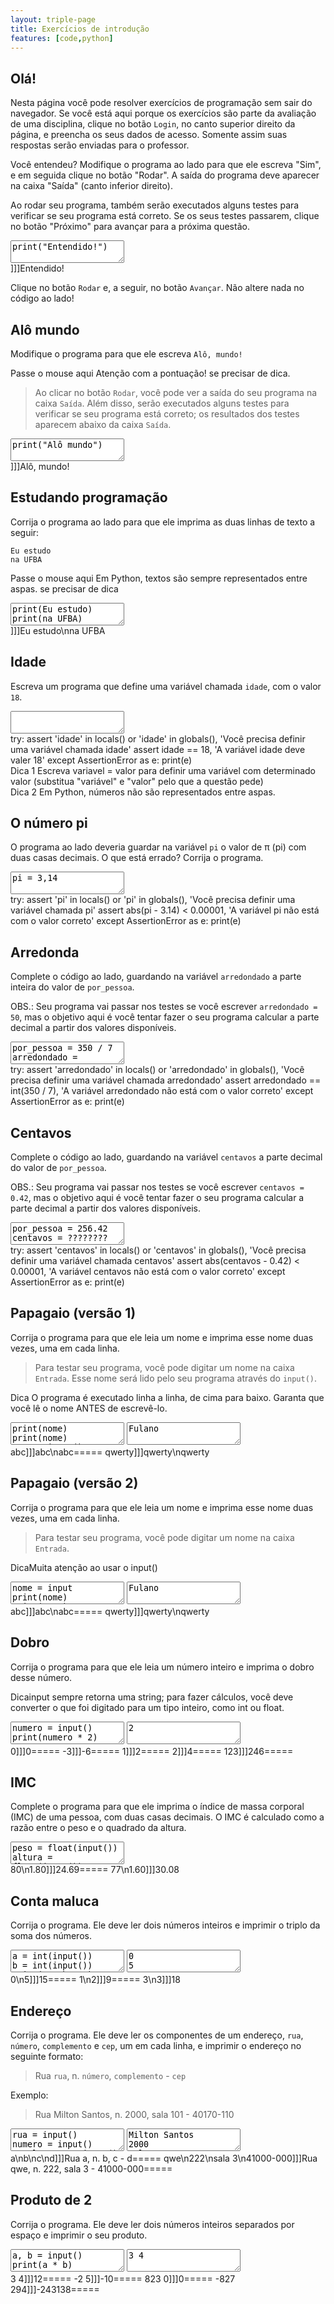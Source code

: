 ```yaml
---
layout: triple-page
title: Exercícios de introdução
features: [code,python]
---
```


## Olá!

Nesta página você pode resolver exercícios de programação sem sair do navegador. Se você está aqui porque os exercícios são parte da avaliação de uma disciplina, clique no botão `Login`, no canto superior direito da página, e preencha os seus dados de acesso. Somente assim suas respostas serão enviadas para o professor.

Você entendeu? Modifique o programa ao lado para que ele escreva "Sim", e em seguida clique no botão "Rodar". A saída do programa deve aparecer na caixa "Saída" (canto inferior direito).

Ao rodar seu programa, também serão executados alguns testes para verificar se seu programa está correto. Se os seus testes passarem, clique no botão "Próximo" para avançar para a próxima questão.

<textarea class="code lang-python">
print("Entendido!")
</textarea>

<div class="testcases">
]]]Entendido!
</div>

Clique no botão `Rodar` e, a seguir, no botão `Avançar`. Não altere nada no código ao lado!

## Alô mundo

Modifique o programa para que ele escreva `Alô, mundo!`

Passe o mouse <span class="tooltip">aqui
<span class="tooltiptext">Atenção com a pontuação!</span></span> se precisar de dica.


> Ao clicar no botão `Rodar`, você pode ver a saída do seu programa na caixa `Saída`. Além disso, serão executados alguns testes para verificar se seu programa está correto; os resultados dos testes aparecem abaixo da caixa `Saída`.

<textarea class="code lang-python">
print("Alô mundo")
</textarea>

<div class="testcases">
]]]Alô, mundo!
</div>

## Estudando programação

Corrija o programa ao lado para que ele imprima as duas linhas de texto a seguir:

```
Eu estudo
na UFBA
```

Passe o mouse <span class="tooltip">aqui
<span class="tooltiptext">Em Python, textos são sempre representados entre aspas.</span></span> se precisar de dica

<textarea class="code lang-python">
print(Eu estudo)
print(na UFBA)
</textarea>

<div class="testcases">
]]]Eu estudo\nna UFBA
</div>

## Idade

Escreva um programa que define uma variável chamada `idade`, com o valor `18`.

<textarea class="code lang-python">
</textarea>

<div class="testcode">
try:
  assert 'idade' in locals() or 'idade' in globals(), 'Você precisa definir uma variável chamada idade'
  assert idade == 18, 'A variável idade deve valer 18'
except AssertionError as e:
  print(e)
</div>

<div>
<span class="tooltip">Dica 1
<span class="tooltiptext">Escreva variavel = valor para definir uma variável com determinado valor (substitua "variável" e "valor" pelo que a questão pede)</span></span>
</div>
<div>
<span class="tooltip">Dica 2
<span class="tooltiptext">Em Python, números não são representados entre aspas.</span></span>
</div>
<div></div>

## O número pi

O programa ao lado deveria guardar na variável `pi` o valor de π (pi) com duas casas decimais. O que está errado? Corrija o programa.

<textarea class="code lang-python">
pi = 3,14
</textarea>

<div class="testcode">
try:
  assert 'pi' in locals() or 'pi' in globals(), 'Você precisa definir uma variável chamada pi'
  assert abs(pi - 3.14) < 0.00001, 'A variável pi não está com o valor correto'
except AssertionError as e:
  print(e)
</div>

## Arredonda

Complete o código ao lado, guardando na variável `arredondado` a parte inteira do valor de `por_pessoa`.

OBS.: Seu programa vai passar nos testes se você escrever `arredondado = 50`, mas o objetivo aqui é você tentar fazer o seu programa calcular a parte decimal a partir dos valores disponíveis.

<textarea class="code lang-python">
por_pessoa = 350 / 7
arredondado = ????????
</textarea>

<div class="testcode">
try:
  assert 'arredondado' in locals() or 'arredondado' in globals(), 'Você precisa definir uma variável chamada arredondado'
  assert arredondado == int(350 / 7), 'A variável arredondado não está com o valor correto'
except AssertionError as e:
  print(e)
</div>

## Centavos

Complete o código ao lado, guardando na variável `centavos` a parte decimal do valor de `por_pessoa`.

OBS.: Seu programa vai passar nos testes se você escrever `centavos = 0.42`, mas o objetivo aqui é você tentar fazer o seu programa calcular a parte decimal a partir dos valores disponíveis.

<textarea class="code lang-python">
por_pessoa = 256.42
centavos = ????????
</textarea>

<div class="testcode">
try:
  assert 'centavos' in locals() or 'centavos' in globals(), 'Você precisa definir uma variável chamada centavos'
  assert abs(centavos - 0.42) < 0.00001, 'A variável centavos não está com o valor correto'
except AssertionError as e:
  print(e)
</div>

## Papagaio (versão 1)

Corrija o programa para que ele leia um nome e imprima esse nome duas vezes, uma em cada linha.

> Para testar seu programa, você pode digitar um nome na caixa `Entrada`. Esse nome será lido pelo seu programa através do `input()`.

<span class="tooltip">Dica
<span class="tooltiptext">O programa é executado linha a linha, de cima para baixo. Garanta que você lê o nome ANTES de escrevê-lo.</span></span>

<textarea class="code lang-python">
print(nome)
print(nome)
nome = input()
</textarea>

<textarea class="stdin">Fulano</textarea>
<div class="testcases">
abc]]]abc\nabc=====
qwerty]]]qwerty\nqwerty
</div>


## Papagaio (versão 2)

Corrija o programa para que ele leia um nome e imprima esse nome duas vezes, uma em cada linha.

> Para testar seu programa, você pode digitar um nome na caixa `Entrada`.

<span class="tooltip">Dica<span class="tooltiptext">Muita atenção ao usar o input()</span></span>

<textarea class="code lang-python">
nome = input
print(nome)
print(nome)
</textarea>

<textarea class="stdin">Fulano</textarea>
<div class="testcases">
abc]]]abc\nabc=====
qwerty]]]qwerty\nqwerty
</div>


## Dobro

Corrija o programa para que ele leia um número inteiro e imprima o dobro desse número.

<span class="tooltip">Dica<span class="tooltiptext">input sempre retorna uma string; para fazer cálculos, você deve converter o que foi digitado para um tipo inteiro, como int ou float.</span></span>

<textarea class="code lang-python">
numero = input()
print(numero * 2)
</textarea>

<textarea class="stdin">2</textarea>
<div class="testcases">
0]]]0=====
-3]]]-6=====
1]]]2=====
2]]]4=====
123]]]246=====
</div>



## IMC

Complete o programa para que ele imprima o índice de massa corporal (IMC) de uma pessoa, com duas casas decimais. O IMC é calculado como a razão entre o peso e o quadrado da altura.

<textarea class="code lang-python">
peso = float(input())
altura = float(input())
# troque o valor 3.1415 pelo cálculo do IMC
imc = 3.1415 
print(f'{imc:.2f}')
</textarea>

<div class="testcases">
80\n1.80]]]24.69=====
77\n1.60]]]30.08
</div>

## Conta maluca

Corrija o programa. Ele deve ler dois números inteiros e imprimir o triplo da soma dos números.

<textarea class="code lang-python">
a = int(input())
b = int(input())
print(a + b * 3)
</textarea>

<textarea class="stdin">0
5</textarea>
<div class="testcases">
0\n5]]]15=====
1\n2]]]9=====
3\n3]]]18
</div>

## Endereço

Corrija o programa. Ele deve ler os componentes de um endereço, `rua`, `número`, `complemento` e `cep`, um em cada linha, e imprimir o endereço no seguinte formato:

> Rua `rua`, n. `número`, `complemento` - `cep`

Exemplo:

> Rua Milton Santos, n. 2000, sala 101 - 40170-110

<textarea class="code lang-python">
rua = input()
numero = input()
complemento = input()
cep = input()
print(rua, numero, complemento, cep)
</textarea>

<textarea class="stdin">Milton Santos
2000
sala 101
40170-110</textarea>

<div class="testcases">
a\nb\nc\nd]]]Rua a, n. b, c - d=====
qwe\n222\nsala 3\n41000-000]]]Rua qwe, n. 222, sala 3 - 41000-000=====
</div>

## Produto de 2

Corrija o programa. Ele deve ler dois números inteiros separados por espaço e imprimir o seu produto.

<textarea class="code lang-python">
a, b = input()
print(a * b)
</textarea>

<textarea class="stdin">3 4</textarea>
<div class="testcases">
3 4]]]12=====
-2 5]]]-10=====
823 0]]]0=====
-827 294]]]-243138=====
</div>
